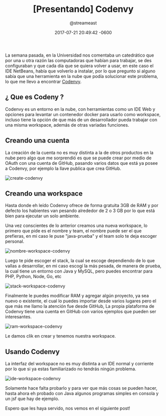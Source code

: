 ﻿---
layout: post
title:  "[Presentando] Codenvy"
date:   2017-07-21 20:49:42 -0600
author: "@streameast"
categories: codenvy docker ide nube
---

La semana pasada, en la Universidad nos comentaba un catedrático que por una
u otra razón las computadoras que habían para trabajar, se des configuraban
y que cada día que se quiera volver a usar, en este caso el IDE NetBeans, había
que volverlo a instalar, por lo que pregunto si alguno sabía que una herramienta
en la nube que podía solucionar este problema, lo que me llevo a encontrar 
[Codenvy](https://codenvy.com).

## ¿ Que es Codeny ?

Codenvy es un entorno en la nube, con herramientas como un IDE Web y opciones
para levantar un contenedor docker para usarlo como workspace, incluso 
tiene la opción de que más de un desarrollador pueda trabajar con una misma 
workspace, además de otras variadas funciones.

## Creando una cuenta

La creación de la cuenta no es muy distinta a la de otros productos en la nube
pero algo que me sorprendió es que se puede crear por medio de OAuth con una 
cuenta de GitHub, pasando varios datos que está ya posee a Codenvy, por 
ejemplo la llave publica que crea GitHub.

![create-codenvy](https://preview.ibb.co/gBsMKk/create_codenvy.png)

## Creando una workspace

Hasta donde eh leído Codenvy ofrece de forma gratuita 3GB de RAM y por defecto
los habientes van pesando alrededor de 2 o 3 GB por lo que está bien para 
ejecutar un solo ambiente.

Una vez conscientes de lo anterior creamos una nueva workspace, lo primero que 
pide es el nombre y team, el nombre puede ser el que prefieras, en mi caso le 
puse "java-prueba" y el team solo te deja escoger personal.

![nombre-workspace-codenvy](https://preview.ibb.co/frGyFQ/nombre_workspace_codenvy.png)

Luego te pide escoger el stack, la cual se escoge dependiendo de lo que vallas
a desarrollar, en mi caso escogí la más pesada, de manera de prueba, la cual
tiene un entorno con Java y MySQL, pero puedes encontrar para PHP, Python, 
Node, Go, etc

![stack-workspace-codenvy](https://preview.ibb.co/ccbLUk/stack_workspace_codenvy.png)

Finalmente le puedes modificar RAM y agregar algún proyecto, ya sea nuevo
o existente, el cual lo puedes importar desde varios lugares pero el que
más me llamo la atención fue desde GitHub, La propia plataforma de Codenvy
tiene una cuenta en GitHub con varios ejemplos que pueden ser interesantes.

![ram-workspace-codenvy](https://preview.ibb.co/fLD0Uk/ram_workspace_codenvy.png)

Le damos clik en crear y tenemos nuestra workspace.

## Usando Codenvy

La interfaz del workspace no es muy distinta a un IDE normal y corriente 
por lo que si ya estas familiarizado no tendrás ningún problema.

![ide-workspace-codenvy](https://preview.ibb.co/gqK2aQ/ide_workspace_codenvy.png)

Solamente hace falta probarlo y para ver que más cosas se pueden hacer, hasta
ahora eh probado con Java algunos programas simples en consola y un jsf 
que hay de ejemplo.

Espero que les haya servido, nos vemos en el siguiente post!




